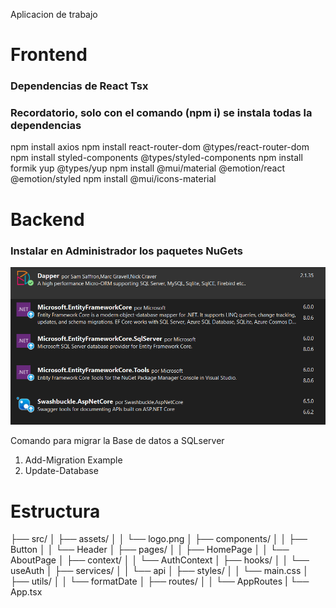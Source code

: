 Aplicacion de trabajo 

# Frontend 

### Dependencias de React Tsx
### Recordatorio, solo con el comando (npm i) se instala todas la dependencias


npm install axios
npm install react-router-dom @types/react-router-dom
npm install styled-components @types/styled-components
npm install formik yup @types/yup
npm install @mui/material @emotion/react @emotion/styled
npm install @mui/icons-material

# Backend
### Instalar en Administrador los paquetes NuGets

![alt text](image.png)

Comando para migrar la Base de datos a SQLserver

1. Add-Migration Example
2. Update-Database

# Estructura 

├── src/
│   ├── assets/
│   │   └── logo.png
│   ├── components/
│   │   ├── Button
│   │   └── Header
│   ├── pages/
│   │   ├── HomePage
│   │   └── AboutPage
│   ├── context/
│   │   └── AuthContext
│   ├── hooks/
│   │   └── useAuth
│   ├── services/
│   │   └── api
│   ├── styles/
│   │   └── main.css
│   ├── utils/
│   │   └── formatDate
│   ├── routes/
│   │   └── AppRoutes
|   └── App.tsx